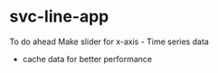 # svc-line-app

To do ahead
Make slider for x-axis - Time series data


- cache data for better performance

